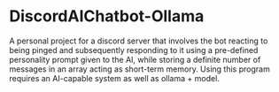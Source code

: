 # DiscordAIChatbot-Ollama
A personal project for a discord server that involves the bot reacting to being pinged and subsequently responding to it using a pre-defined personality prompt given to the AI, while storing a definite number of messages in an array acting as short-term memory. Using this program requires an AI-capable system as well as ollama + model.
